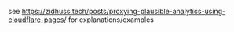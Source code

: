 see https://zidhuss.tech/posts/proxying-plausible-analytics-using-cloudflare-pages/
for explanations/examples